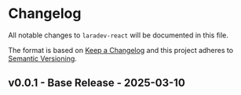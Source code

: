 # Changelog

All notable changes to `laradev-react` will be documented in this file.

The format is based on [Keep a Changelog](http://keepachangelog.com/)
and this project adheres to [Semantic Versioning](http://semver.org/).

## v0.0.1 - Base Release - 2025-03-10
